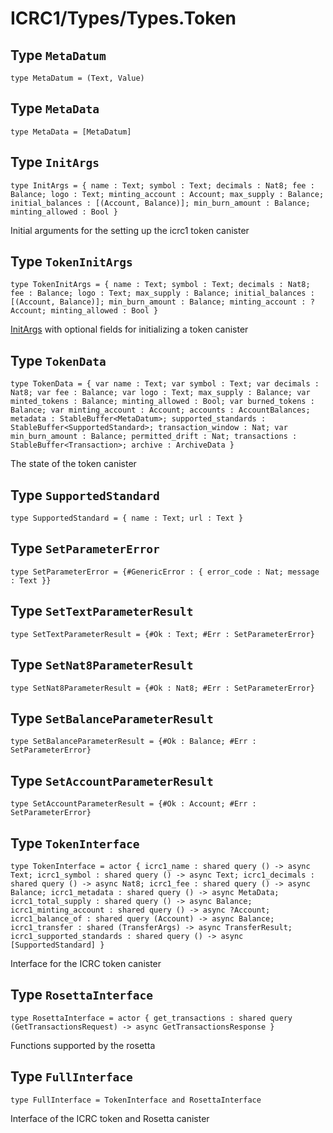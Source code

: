 # ICRC1/Types/Types.Token

## Type `MetaDatum`
``` motoko no-repl
type MetaDatum = (Text, Value)
```


## Type `MetaData`
``` motoko no-repl
type MetaData = [MetaDatum]
```


## Type `InitArgs`
``` motoko no-repl
type InitArgs = { name : Text; symbol : Text; decimals : Nat8; fee : Balance; logo : Text; minting_account : Account; max_supply : Balance; initial_balances : [(Account, Balance)]; min_burn_amount : Balance; minting_allowed : Bool }
```

Initial arguments for the setting up the icrc1 token canister

## Type `TokenInitArgs`
``` motoko no-repl
type TokenInitArgs = { name : Text; symbol : Text; decimals : Nat8; fee : Balance; logo : Text; max_supply : Balance; initial_balances : [(Account, Balance)]; min_burn_amount : Balance; minting_account : ?Account; minting_allowed : Bool }
```

[InitArgs](#type.InitArgs) with optional fields for initializing a token canister

## Type `TokenData`
``` motoko no-repl
type TokenData = { var name : Text; var symbol : Text; var decimals : Nat8; var fee : Balance; var logo : Text; max_supply : Balance; var minted_tokens : Balance; minting_allowed : Bool; var burned_tokens : Balance; var minting_account : Account; accounts : AccountBalances; metadata : StableBuffer<MetaDatum>; supported_standards : StableBuffer<SupportedStandard>; transaction_window : Nat; var min_burn_amount : Balance; permitted_drift : Nat; transactions : StableBuffer<Transaction>; archive : ArchiveData }
```

The state of the token canister

## Type `SupportedStandard`
``` motoko no-repl
type SupportedStandard = { name : Text; url : Text }
```


## Type `SetParameterError`
``` motoko no-repl
type SetParameterError = {#GenericError : { error_code : Nat; message : Text }}
```


## Type `SetTextParameterResult`
``` motoko no-repl
type SetTextParameterResult = {#Ok : Text; #Err : SetParameterError}
```


## Type `SetNat8ParameterResult`
``` motoko no-repl
type SetNat8ParameterResult = {#Ok : Nat8; #Err : SetParameterError}
```


## Type `SetBalanceParameterResult`
``` motoko no-repl
type SetBalanceParameterResult = {#Ok : Balance; #Err : SetParameterError}
```


## Type `SetAccountParameterResult`
``` motoko no-repl
type SetAccountParameterResult = {#Ok : Account; #Err : SetParameterError}
```


## Type `TokenInterface`
``` motoko no-repl
type TokenInterface = actor { icrc1_name : shared query () -> async Text; icrc1_symbol : shared query () -> async Text; icrc1_decimals : shared query () -> async Nat8; icrc1_fee : shared query () -> async Balance; icrc1_metadata : shared query () -> async MetaData; icrc1_total_supply : shared query () -> async Balance; icrc1_minting_account : shared query () -> async ?Account; icrc1_balance_of : shared query (Account) -> async Balance; icrc1_transfer : shared (TransferArgs) -> async TransferResult; icrc1_supported_standards : shared query () -> async [SupportedStandard] }
```

Interface for the ICRC token canister

## Type `RosettaInterface`
``` motoko no-repl
type RosettaInterface = actor { get_transactions : shared query (GetTransactionsRequest) -> async GetTransactionsResponse }
```

Functions supported by the rosetta 

## Type `FullInterface`
``` motoko no-repl
type FullInterface = TokenInterface and RosettaInterface
```

Interface of the ICRC token and Rosetta canister
